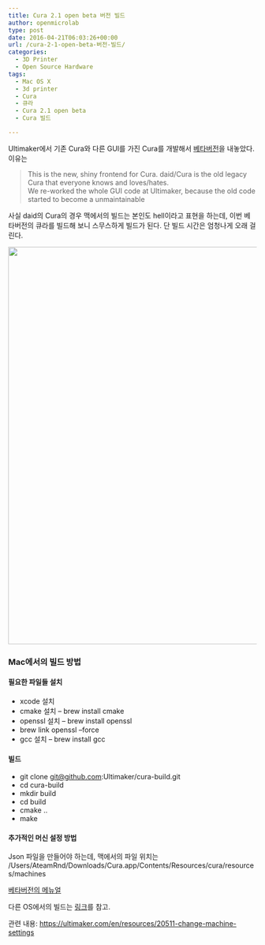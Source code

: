 ```yaml
---
title: Cura 2.1 open beta 버전 빌드
author: openmicrolab
type: post
date: 2016-04-21T06:03:26+00:00
url: /cura-2-1-open-beta-버전-빌드/
categories:
  - 3D Printer
  - Open Source Hardware
tags:
  - Mac OS X
  - 3d printer
  - Cura
  - 큐라
  - Cura 2.1 open beta
  - Cura 빌드

---
```

Ultimaker에서 기존 Cura와 다른 GUI를 가진 Cura를 개발해서 <a href="https://ultimaker.com/en/community/20538-cura-21-open-beta-has-been-released" target="_blank">베타버전</a>을 내놓았다. 이유는

> This is the new, shiny frontend for Cura. daid/Cura is the old legacy Cura that everyone knows and loves/hates.  
> We re-worked the whole GUI code at Ultimaker, because the old code started to become a unmaintainable

사실 daid의 Cura의 경우 맥에서의 빌드는 본인도 hell이라고 표현을 하는데, 이번 베타버전의 큐라를 빌드해 보니 스무스하게 빌드가 된다. 단 빌드 시간은 엄청나게 오래 걸린다.

<img loading="lazy" class="alignnone wp-image-3646" src="http://res.cloudinary.com/openmicrolab/image/upload/v1461218197/Cura_Beta_d5kxbm.png" alt="" width="1243" height="806" /> 

### Mac에서의 빌드 방법

#### 필요한 파일들 설치

  * xcode 설치
  * cmake 설치 &#8211; brew install cmake
  * openssl 설치 &#8211; brew install openssl
  * brew link openssl &#8211;force
  * gcc 설치 &#8211; brew install gcc

#### 빌드

  * git clone git@github.com:Ultimaker/cura-build.git
  * cd cura-build
  * mkdir build
  * cd build
  * cmake ..
  * make

#### 추가적인 머신 설정 방법

Json 파일을 만들어야 하는데, 맥에서의 파일 위치는 /Users/AteamRnd/Downloads/Cura.app/Contents/Resources/cura/resources/machines

<a href="https://ultimaker.com/en/resources/20406-installation-cura-2-1" target="_blank">베타버전의 메뉴얼</a>

다른 OS에서의 빌드는 <a href="https://github.com/Ultimaker/cura-build" target="_blank">링크</a>를 참고.

관련 내용: <a href="https://ultimaker.com/en/resources/20511-change-machine-settings" target="_blank">https://ultimaker.com/en/resources/20511-change-machine-settings</a>